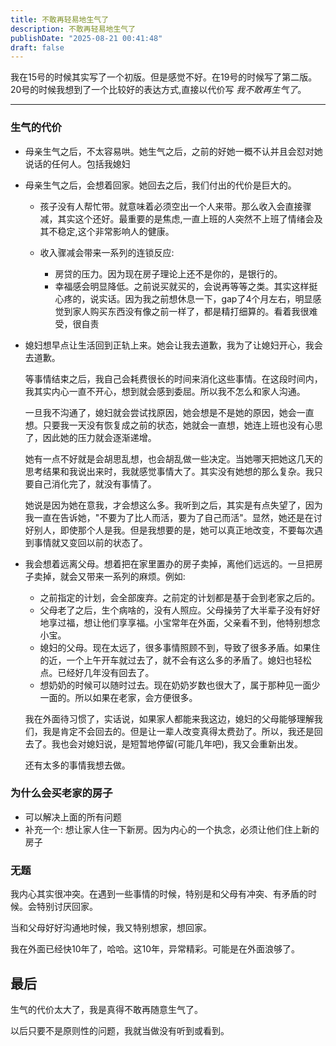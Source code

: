 ```yaml
---
title: 不敢再轻易地生气了
description: 不敢再轻易地生气了
publishDate: "2025-08-21 00:41:48"
draft: false
---
```


我在15号的时候其实写了一个初版。但是感觉不好。在19号的时候写了第二版。20号的时候我想到了一个比较好的表达方式,直接以代价写 _我不敢再生气了_。

---

### 生气的代价

- 母亲生气之后，不太容易哄。她生气之后，之前的好她一概不认并且会怼对她说话的任何人。包括我媳妇
- 母亲生气之后，会想着回家。她回去之后，我们付出的代价是巨大的。

  - 孩子没有人帮忙带。就意味着必须空出一个人来带。那么收入会直接骤减，其实这个还好。最重要的是焦虑,一直上班的人突然不上班了情绪会及其不稳定,这个非常影响人的健康。


  - 收入骤减会带来一系列的连锁反应:
  	- 房贷的压力。因为现在房子理论上还不是你的，是银行的。
  	- 幸福感会明显降低。之前说买就买的，会说再等等之类。其实这样挺心疼的，说实话。因为我之前想休息一下，gap了4个月左右，明显感觉到家人购买东西没有像之前一样了，都是精打细算的。看着我很难受，很自责
- 媳妇想早点让生活回到正轨上来。她会让我去道歉，我为了让媳妇开心，我会去道歉。
  
  等事情结束之后，我自己会耗费很长的时间来消化这些事情。在这段时间内，我其实内心一直不开心，想到就会感到委屈。所以我不怎么和家人沟通。

  一旦我不沟通了，媳妇就会尝试找原因，她会想是不是她的原因，她会一直想。只要我一天没有恢复成之前的状态，她就会一直想，她连上班也没有心思了，因此她的压力就会逐渐递增。

  她有一点不好就是会胡思乱想，也会胡乱做一些决定。当她哪天把她这几天的思考结果和我说出来时，我就感觉事情大了。其实没有她想的那么复杂。我只要自己消化完了，就没有事情了。

  她说是因为她在意我，才会想这么多。我听到之后，其实是有点失望了，因为我一直在告诉她，"不要为了比人而活，要为了自己而活"。显然，她还是在讨好别人，即使那个人是我。但是我想要的是，她可以真正地改变，不要每次遇到事情就又变回以前的状态了。

- 我会想着远离父母。想着把在家里置办的房子卖掉，离他们远远的。一旦把房子卖掉，就会又带来一系列的麻烦。例如:
  - 之前指定的计划，会全部废弃。之前定的计划都是基于会到老家之后的。
  - 父母老了之后，生个病啥的，没有人照应。父母操劳了大半辈子没有好好地享过福，想让他们享享福。小宝常年在外面，父亲看不到，他特别想念小宝。
  - 媳妇的父母。现在太远了，很多事情照顾不到，导致了很多矛盾。如果住的近，一个上午开车就过去了，就不会有这么多的矛盾了。媳妇也轻松点。已经好几年没有回去了。
  - 想奶奶的时候可以随时过去。现在奶奶岁数也很大了，属于那种见一面少一面的。所以如果在老家，会方便很多。

  我在外面待习惯了，实话说，如果家人都能来我这边，媳妇的父母能够理解我们，我是肯定不会回去的。但是让一辈人改变真得太费劲了。所以，我还是回去了。我也会对媳妇说，是短暂地停留(可能几年吧)，我又会重新出发。

  还有太多的事情我想去做。


### 为什么会买老家的房子
- 可以解决上面的所有问题
- 补充一个: 想让家人住一下新房。因为内心的一个执念，必须让他们住上新的房子

### 无题
我内心其实很冲突。在遇到一些事情的时候，特别是和父母有冲突、有矛盾的时候。会特别讨厌回家。

当和父母好好沟通地时候，我又特别想家，想回家。

我在外面已经快10年了，哈哈。这10年，异常精彩。可能是在外面浪够了。


## 最后
生气的代价太大了，我是真得不敢再随意生气了。

以后只要不是原则性的问题，我就当做没有听到或看到。





























